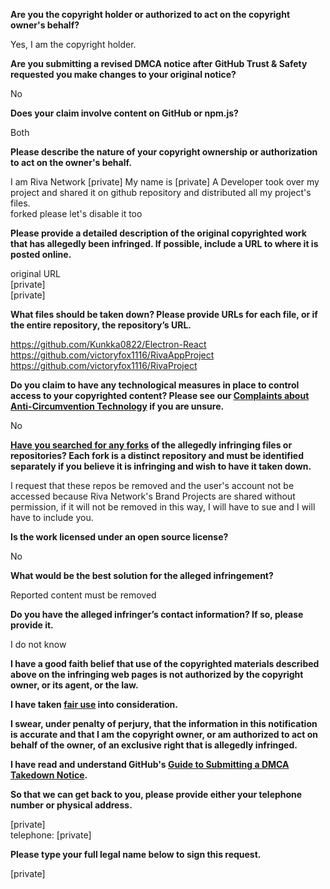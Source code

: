 **Are you the copyright holder or authorized to act on the copyright owner's behalf?**

Yes, I am the copyright holder.

**Are you submitting a revised DMCA notice after GitHub Trust & Safety requested you make changes to your original notice?**

No

**Does your claim involve content on GitHub or npm.js?**

Both

**Please describe the nature of your copyright ownership or authorization to act on the owner's behalf.**

I am Riva Network [private] My name is [private] A Developer took over my project and shared it on github repository and distributed all my project's files.  
forked please let's disable it too

**Please provide a detailed description of the original copyrighted work that has allegedly been infringed. If possible, include a URL to where it is posted online.**

original URL  
[private]  
[private]  

**What files should be taken down? Please provide URLs for each file, or if the entire repository, the repository’s URL.**

https://github.com/Kunkka0822/Electron-React  
https://github.com/victoryfox1116/RivaAppProject  
https://github.com/victoryfox1116/RivaProject

**Do you claim to have any technological measures in place to control access to your copyrighted content? Please see our <a href="https://docs.github.com/articles/guide-to-submitting-a-dmca-takedown-notice#complaints-about-anti-circumvention-technology">Complaints about Anti-Circumvention Technology</a> if you are unsure.**

No

**<a href="https://docs.github.com/articles/dmca-takedown-policy#b-what-about-forks-or-whats-a-fork">Have you searched for any forks</a> of the allegedly infringing files or repositories? Each fork is a distinct repository and must be identified separately if you believe it is infringing and wish to have it taken down.**

I request that these repos be removed and the user's account not be accessed because Riva Network's Brand Projects are shared without permission, if it will not be removed in this way, I will have to sue and I will have to include you.

**Is the work licensed under an open source license?**

No

**What would be the best solution for the alleged infringement?**

Reported content must be removed

**Do you have the alleged infringer’s contact information? If so, please provide it.**

I do not know

**I have a good faith belief that use of the copyrighted materials described above on the infringing web pages is not authorized by the copyright owner, or its agent, or the law.**

**I have taken <a href="https://www.lumendatabase.org/topics/22">fair use</a> into consideration.**

**I swear, under penalty of perjury, that the information in this notification is accurate and that I am the copyright owner, or am authorized to act on behalf of the owner, of an exclusive right that is allegedly infringed.**

**I have read and understand GitHub's <a href="https://docs.github.com/articles/guide-to-submitting-a-dmca-takedown-notice/">Guide to Submitting a DMCA Takedown Notice</a>.**

**So that we can get back to you, please provide either your telephone number or physical address.**

[private]  
telephone: [private]  

**Please type your full legal name below to sign this request.**

[private]
